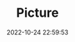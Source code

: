 ---
weight: 1
images:
- /images/edited/52.jpeg
title: Picture
date: 2022-10-24 22:59:53
tags: [luminar neo,work,sportsball,person]
---